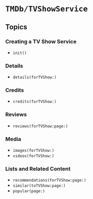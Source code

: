# ``TMDb/TVShowService``

## Topics

### Creating a TV Show Service

- ``init()``

### Details

- ``details(forTVShow:)``

### Credits

- ``credits(forTVShow:)``

### Reviews

- ``reviews(forTVShow:page:)``

### Media

- ``images(forTVShow:)``
- ``videos(forTVShow:)``

### Lists and Related Content

- ``recommendations(forTVShow:page:)``
- ``similar(toTVShow:page:)``
- ``popular(page:)``
